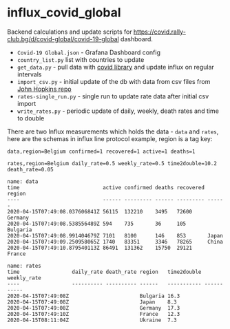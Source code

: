 # influx_covid_global

Backend calculations and update scripts for https://covid.rally-club.bg/d/covid-global/covid-19-global dashboard.

- `Covid-19 Global.json` - Grafana Dashboard config
- `country_list.py` list with countries to update
- `get_data.py` - pull data with [covid library](https://pypi.org/project/covid/) and update influx on regular intervals
- `import_csv.py` - initial update of the db with data from csv files from [John Hopkins repo](https://github.com/CSSEGISandData/COVID-19)
- `rates-single_run.py` - single run to update rate data after initial csv import
- `write_rates.py` - periodic update of daily, weekly, death rates and time to double

There are two Influx measurements which holds the data - `data` and `rates`, here are the schemas in influx line protocol example, region is a tag key:

```data,region=Belgium confirmed=1 recovered=1 active=1 deaths=1 ```

```rates,region=Belgium daily_rate=0.5 weekly_rate=0.5 time2double=10.2 death_rate=0.05```

```
name: data
time                           active confirmed deaths recovered region
----                           ------ --------- ------ --------- ------
2020-04-15T07:49:08.037606841Z 56115  132210    3495   72600     Germany
2020-04-15T07:49:08.538556489Z 594    735       36     105       Bulgaria
2020-04-15T07:49:08.991404679Z 7101   8100      146    853       Japan
2020-04-15T07:49:09.250958065Z 1740   83351     3346   78265     China
2020-04-15T07:49:10.879540113Z 86491  131362    15750  29121     France

```

```
name: rates
time                 daily_rate death_rate region   time2double weekly_rate
----                 ---------- ---------- ------   ----------- -----------
2020-04-15T07:49:08Z                       Bulgaria 16.3
2020-04-15T07:49:08Z                       Japan    8.3
2020-04-15T07:49:08Z                       Germany  17.3
2020-04-15T07:49:10Z                       France   12.3
2020-04-15T08:11:04Z                       Ukraine  7.3

```